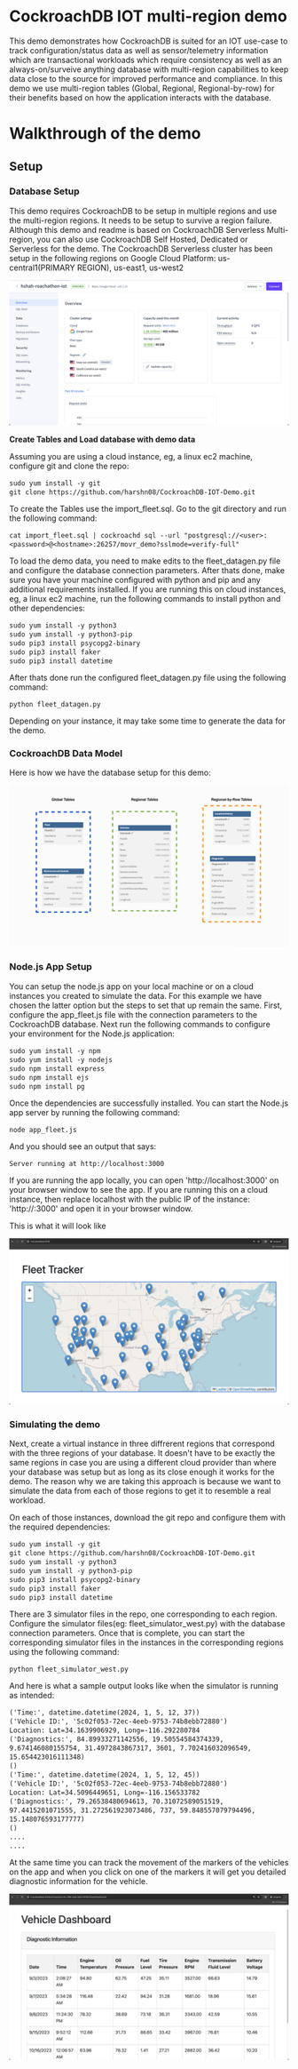 # CockroachDB IOT multi-region demo

This demo demonstrates how CockroachDB is suited for an IOT use-case to track configuration/status data as well as sensor/telemetry information which are transactional workloads which require consistency as well as an always-on/surveive anything database with multi-region capabilities to keep data close to the source for improved performance and compliance. In this demo we use  multi-region tables (Global, Regional, Regional-by-row) for their benefits based on how the application interacts with the database.

# Walkthrough of the demo
## Setup
### Database Setup

This demo requires CockroachDB to be setup in multiple regions and use the multi-region regions. It needs to be setup to survive a region failure. Although this demo and readme is based on CockroachDB Serverless Multi-region, you can also use CockroachDB Self Hosted, Dedicated or Serverless for the demo. The CockroachDB Serverless cluster has been setup in the following regions on Google Cloud Platform: us-central1(PRIMARY REGION), us-east1, us-west2

![](/docs/cockroachdbcloud-multiregion.png)

**Create Tables and Load database with demo data**

Assuming you are using a cloud instance, eg, a linux ec2 machine, configure git and clone the repo:

```
sudo yum install -y git
git clone https://github.com/harshn08/CockroachDB-IOT-Demo.git
```

To create the Tables use the import_fleet.sql. Go to the git directory and run the following command:

```
cat import_fleet.sql | cockroachd sql --url "postgresql://<user>:<password>@<hostname>:26257/movr_demo?sslmode=verify-full"
```

To load the demo data, you need to make edits to the fleet_datagen.py file and configure the database connection parameters. After thats done, make sure you have your machine configured with python and pip and any additional requirements installed. If you are running this on cloud instances, eg, a linux ec2 machine, run the following commands to install python and other dependencies:

```
sudo yum install -y python3
sudo yum install -y python3-pip
sudo pip3 install psycopg2-binary
sudo pip3 install faker
sudo pip3 install datetime
```
After thats done run the configured fleet_datagen.py file using the following command:

```
python fleet_datagen.py
```

Depending on your instance, it may take some time to generate the data for the demo.

### CockroachDB Data Model

Here is how we have the database setup for this demo:

![](/docs/cockroachdbcloud-fleet-datamodel.png)

### Node.js App Setup

You can setup the node.js app on your local machine or on a cloud instances you created to simulate the data. For this example we have chosen the latter option but the steps to set that up remain the same. First, configure the app_fleet.js file with the connection parameters to the CockroachDB database. Next run the following commands to configure your environment for the Node.js application:

```
sudo yum install -y npm
sudo yum install -y nodejs
sudo npm install express
sudo npm install ejs
sudo npm install pg
```

Once the dependencies are successfully installed. You can start the Node.js app server by running the following command:

```
node app_fleet.js
```

And you should see an output that says:

````
Server running at http://localhost:3000
````

If you are running the app locally, you can open 'http://localhost:3000' on your browser window to see the app. If you are running this on a cloud instance, then replace localhost with the public IP of the instance: 'http://<public-ip-of-cloud-instance>:3000' and open it in your browser window.

This is what it will look like

![](/docs/fleettracker-app-homepage.png)

### Simulating the demo

Next, create a virtual instance in three diffrerent regions that correspond with the three regions of your database. It doesn't have to be exactly the same regions in case you are using a different cloud provider than where your database was setup but as long as its close enough it works for the demo. The reason why we are taking this approach is because we want to simulate the data from each of those regions to get it to resemble a real workload. 

On each of those instances, download the git repo and configure them with the required dependencies:

```
sudo yum install -y git
git clone https://github.com/harshn08/CockroachDB-IOT-Demo.git
sudo yum install -y python3
sudo yum install -y python3-pip
sudo pip3 install psycopg2-binary
sudo pip3 install faker
sudo pip3 install datetime
```

There are 3 simulator files in the repo, one corresponding to each region. Configure the simulator files(eg: fleet_simulator_west.py) with the database connection parameters. Once that is complete, you can start the corresponding simulator files in the instances in the corresponding regions using the following command:

```
python fleet_simulator_west.py
```

And here is what a sample output looks like when the simulator is running as intended:

```
('Time:', datetime.datetime(2024, 1, 5, 12, 37))
('Vehicle ID:', '5c02f053-72ec-4eeb-9753-74b8ebb72880')
Location: Lat=34.1639906929, Long=-116.292280784
('Diagnostics:', 84.89933271142556, 19.50554584374339, 9.674146080155754, 31.4972843867317, 3601, 7.702416032096549, 15.654423016111348)
()
('Time:', datetime.datetime(2024, 1, 5, 12, 45))
('Vehicle ID:', '5c02f053-72ec-4eeb-9753-74b8ebb72880')
Location: Lat=34.5096449651, Long=-116.156533782
('Diagnostics:', 79.26538480694613, 70.31072589051519, 97.4415201071555, 31.272561923073486, 737, 59.848557079794496, 15.148076593177777)
()
....
....
```

At the same time you can track the movement of the markers of the vehicles on the app and when you click on one of the markers it will get you detailed diagnostic information for the vehicle.

![](/docs/fleettracker-app-dashboard.png)


